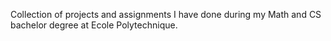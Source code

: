 Collection of projects and assignments I have done during my Math and CS bachelor degree at Ecole Polytechnique.
